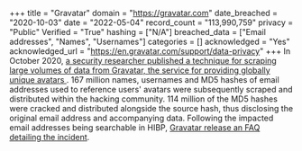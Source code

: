 +++
title = "Gravatar"
domain = "https://gravatar.com"
date_breached = "2020-10-03"
date = "2022-05-04"
record_count = "113,990,759"
privacy = "Public"
Verified = "True"
hashing = ["N/A"]
breached_data = ["Email addresses", "Names", "Usernames"]
categories = []
acknowledged = "Yes"
acknowledged_url = "https://en.gravatar.com/support/data-privacy"
+++
In October 2020, <a href="https://www.bleepingcomputer.com/news/security/online-avatar-service-gravatar-allows-mass-collection-of-user-info/" target="_blank" rel="noopener">a security researcher published a technique for scraping large volumes of data from Gravatar, the service for providing globally unique avatars </a>. 167 million names, usernames and MD5 hashes of email addresses used to reference users' avatars were subsequently scraped and distributed within the hacking community. 114 million of the MD5 hashes were cracked and distributed alongside the source hash, thus disclosing the original email address and accompanying data. Following the impacted email addresses being searchable in HIBP, <a href="https://en.gravatar.com/support/data-privacy" target="_blank" rel="noopener">Gravatar release an FAQ detailing the incident</a>.